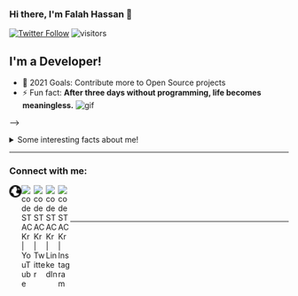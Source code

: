 ### Hi there, I'm Falah Hassan 👋


[![Twitter Follow](https://img.shields.io/twitter/follow/devfalah?color=1DA1F2&logo=twitter&style=for-the-badge)](https://twitter.com/intent/follow?original_referer=https%3A%2F%2Fgithub.com%2FcodeSTACKr&screen_name=devfalah)
![visitors](https://visitor-badge.laobi.icu/badge?page_id=devfalah.devfalah)

## I'm a  Developer!


- 🥅 2021 Goals: Contribute more to Open Source projects
- ⚡ Fun fact: **After three days without programming, life becomes meaningless.**
   <img src="https://media2.giphy.com/media/H4ETAwCJs7S9mdrFFW/giphy.gif" alt="gif" width="450" />


-->
<details>
  <summary>Some interesting facts about me!</summary>
  <br>
  - While Coding, Listening Music and developing useful code. ⭐️

  - Watchin Youtube, Reading Books, Action, Comics,Historical Fiction, Romance, History books.

  - Learning programming and getting knowledge about Flutter.

![My github stats](https://github-readme-stats.vercel.app/api?username=devfalah&hide=[%22issues%22,%22contribs%22]&show_icons=true&title_color=fff&icon_color=79ff97&text_color=9f9f9f&bg_color=151515)

#### Programming language i am using :
 <p align="left"><img src="https://www.vectorlogo.zone/logos/dartlang/dartlang-icon.svg" alt="dart" width="22" height="22"/>
    <img src="https://www.vectorlogo.zone/logos/python/python-icon.svg" alt="python" width="22" height="22"/>
    <a href="https://www.cprogramming.com/" target="_blank"> <img src="https://raw.githubusercontent.com/devicons/devicon/master/icons/c/c-original.svg" alt="c" width="22" height="22"/> </a> 
   <a href="https://www.w3schools.com/cpp/" target="_blank"> <img src="https://raw.githubusercontent.com/devicons/devicon/master/icons/cplusplus/cplusplus-original.svg" alt="cplusplus" width="22" height="22"/> </a> 
  <a href="https://www.w3schools.com/cs/" target="_blank"> <img src="https://raw.githubusercontent.com/devicons/devicon/master/icons/csharp/csharp-original.svg" alt="csharp" width="22" height="22"/> </a> 
   
#### Frameworks  i am using :
  <p align="left"><img src="https://www.vectorlogo.zone/logos/flutterio/flutterio-icon.svg" alt="flutter" width="22" height="22"/>

#### Version Controls :
<p align="left"><img src="https://www.vectorlogo.zone/logos/git-scm/git-scm-icon.svg" alt="git" width="22" height="22"/> 
   <img src="https://www.vectorlogo.zone/logos/gitlab/gitlab-icon.svg" alt="git" width="22" height="22"/> 
     <img src="https://www.vectorlogo.zone/logos/github/github-tile.svg" alt="git" width="22" height="22"/> 
    

#### Hosting :
<img src="https://www.vectorlogo.zone/logos/firebase/firebase-icon.svg" alt="firebase" width="22" height="22"/>
</details>
<hr>

### Connect with me:

[<img align="left" alt="codeSTACKr.com" width="22px" src="https://raw.githubusercontent.com/iconic/open-iconic/master/svg/globe.svg" />][website]
[<img align="left" alt="codeSTACKr | YouTube" width="22px" src="https://cdn.jsdelivr.net/npm/simple-icons@v3/icons/youtube.svg" />][youtube]
[<img align="left" alt="codeSTACKr | Twitter" width="22px" src="https://cdn.jsdelivr.net/npm/simple-icons@v3/icons/twitter.svg" />][twitter]
[<img align="left" alt="codeSTACKr | LinkedIn" width="22px" src="https://cdn.jsdelivr.net/npm/simple-icons@v3/icons/linkedin.svg" />][linkedin]
[<img align="left" alt="codeSTACKr | Instagram" width="22px" src="https://cdn.jsdelivr.net/npm/simple-icons@v3/icons/instagram.svg" />][instagram]

<br />




<br />
<br />

---



[website]: https://devfalah.com

[twitter]: https://twitter.com/devfalah
[youtube]: https://www.youtube.com/channel/UCxa4vBf0_23X-zwFnBTHEOg
[instagram]: https://instagram.com/devfalah
[linkedin]: https://linkedin.com/in/devfalah

